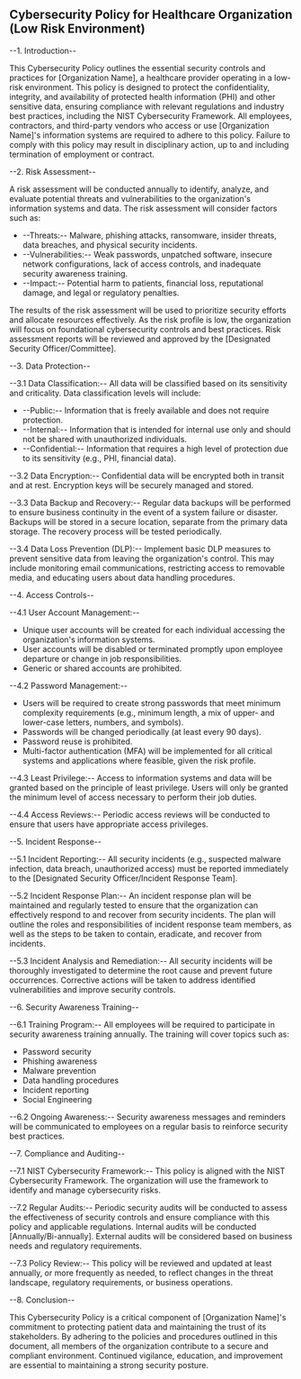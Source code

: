 ## Cybersecurity Policy for Healthcare Organization (Low Risk Environment)

--1. Introduction--

This Cybersecurity Policy outlines the essential security controls and practices for [Organization Name], a healthcare provider operating in a low-risk environment. This policy is designed to protect the confidentiality, integrity, and availability of protected health information (PHI) and other sensitive data, ensuring compliance with relevant regulations and industry best practices, including the NIST Cybersecurity Framework. All employees, contractors, and third-party vendors who access or use [Organization Name]'s information systems are required to adhere to this policy. Failure to comply with this policy may result in disciplinary action, up to and including termination of employment or contract.

--2. Risk Assessment--

A risk assessment will be conducted annually to identify, analyze, and evaluate potential threats and vulnerabilities to the organization's information systems and data. The risk assessment will consider factors such as:

-   --Threats:-- Malware, phishing attacks, ransomware, insider threats, data breaches, and physical security incidents.
-   --Vulnerabilities:-- Weak passwords, unpatched software, insecure network configurations, lack of access controls, and inadequate security awareness training.
-   --Impact:-- Potential harm to patients, financial loss, reputational damage, and legal or regulatory penalties.

The results of the risk assessment will be used to prioritize security efforts and allocate resources effectively. As the risk profile is low, the organization will focus on foundational cybersecurity controls and best practices. Risk assessment reports will be reviewed and approved by the [Designated Security Officer/Committee].

--3. Data Protection--

--3.1 Data Classification:-- All data will be classified based on its sensitivity and criticality. Data classification levels will include:

-   --Public:-- Information that is freely available and does not require protection.
-   --Internal:-- Information that is intended for internal use only and should not be shared with unauthorized individuals.
-   --Confidential:-- Information that requires a high level of protection due to its sensitivity (e.g., PHI, financial data).

--3.2 Data Encryption:-- Confidential data will be encrypted both in transit and at rest. Encryption keys will be securely managed and stored.

--3.3 Data Backup and Recovery:-- Regular data backups will be performed to ensure business continuity in the event of a system failure or disaster. Backups will be stored in a secure location, separate from the primary data storage. The recovery process will be tested periodically.

--3.4 Data Loss Prevention (DLP):-- Implement basic DLP measures to prevent sensitive data from leaving the organization's control. This may include monitoring email communications, restricting access to removable media, and educating users about data handling procedures.

--4. Access Controls--

--4.1 User Account Management:--

-   Unique user accounts will be created for each individual accessing the organization's information systems.
-   User accounts will be disabled or terminated promptly upon employee departure or change in job responsibilities.
-   Generic or shared accounts are prohibited.

--4.2 Password Management:--

-   Users will be required to create strong passwords that meet minimum complexity requirements (e.g., minimum length, a mix of upper- and lower-case letters, numbers, and symbols).
-   Passwords will be changed periodically (at least every 90 days).
-   Password reuse is prohibited.
-   Multi-factor authentication (MFA) will be implemented for all critical systems and applications where feasible, given the risk profile.

--4.3 Least Privilege:-- Access to information systems and data will be granted based on the principle of least privilege. Users will only be granted the minimum level of access necessary to perform their job duties.

--4.4 Access Reviews:-- Periodic access reviews will be conducted to ensure that users have appropriate access privileges.

--5. Incident Response--

--5.1 Incident Reporting:-- All security incidents (e.g., suspected malware infection, data breach, unauthorized access) must be reported immediately to the [Designated Security Officer/Incident Response Team].

--5.2 Incident Response Plan:-- An incident response plan will be maintained and regularly tested to ensure that the organization can effectively respond to and recover from security incidents. The plan will outline the roles and responsibilities of incident response team members, as well as the steps to be taken to contain, eradicate, and recover from incidents.

--5.3 Incident Analysis and Remediation:-- All security incidents will be thoroughly investigated to determine the root cause and prevent future occurrences. Corrective actions will be taken to address identified vulnerabilities and improve security controls.

--6. Security Awareness Training--

--6.1 Training Program:-- All employees will be required to participate in security awareness training annually. The training will cover topics such as:

-   Password security
-   Phishing awareness
-   Malware prevention
-   Data handling procedures
-   Incident reporting
-   Social Engineering

--6.2 Ongoing Awareness:-- Security awareness messages and reminders will be communicated to employees on a regular basis to reinforce security best practices.

--7. Compliance and Auditing--

--7.1 NIST Cybersecurity Framework:-- This policy is aligned with the NIST Cybersecurity Framework. The organization will use the framework to identify and manage cybersecurity risks.

--7.2 Regular Audits:-- Periodic security audits will be conducted to assess the effectiveness of security controls and ensure compliance with this policy and applicable regulations. Internal audits will be conducted [Annually/Bi-annually]. External audits will be considered based on business needs and regulatory requirements.

--7.3 Policy Review:-- This policy will be reviewed and updated at least annually, or more frequently as needed, to reflect changes in the threat landscape, regulatory requirements, or business operations.

--8. Conclusion--

This Cybersecurity Policy is a critical component of [Organization Name]'s commitment to protecting patient data and maintaining the trust of its stakeholders. By adhering to the policies and procedures outlined in this document, all members of the organization contribute to a secure and compliant environment. Continued vigilance, education, and improvement are essential to maintaining a strong security posture.
